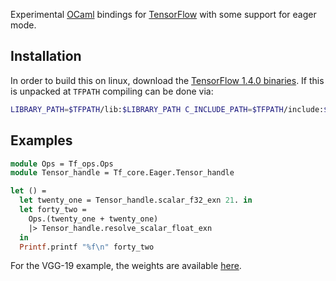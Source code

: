 Experimental [OCaml](http://ocaml.org) bindings for [TensorFlow](http://tensorflow.org) with some support for eager mode.

## Installation

In order to build this on linux, download the [TensorFlow 1.4.0 binaries](https://storage.googleapis.com/tensorflow/libtensorflow/libtensorflow-cpu-linux-x86_64-1.4.0.tar.gz). If this is unpacked at `TFPATH` compiling can be done via:
```bash
LIBRARY_PATH=$TFPATH/lib:$LIBRARY_PATH C_INCLUDE_PATH=$TFPATH/include:$C_INCLUDE_PATH make all
```

## Examples

```ocaml
module Ops = Tf_ops.Ops
module Tensor_handle = Tf_core.Eager.Tensor_handle

let () =
  let twenty_one = Tensor_handle.scalar_f32_exn 21. in
  let forty_two =
    Ops.(twenty_one + twenty_one)
    |> Tensor_handle.resolve_scalar_float_exn
  in
  Printf.printf "%f\n" forty_two
```

For the VGG-19 example, the weights are available [here](http://download.tensorflow.org/models/vgg_19_2016_08_28.tar.gz).
